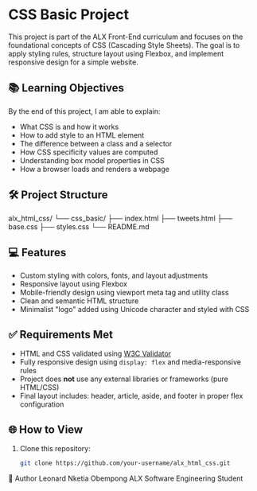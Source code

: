 # CSS Basic Project

This project is part of the ALX Front-End curriculum and focuses on the foundational concepts of CSS (Cascading Style Sheets). The goal is to apply styling rules, structure layout using Flexbox, and implement responsive design for a simple website.

## 📚 Learning Objectives

By the end of this project, I am able to explain:
- What CSS is and how it works
- How to add style to an HTML element
- The difference between a class and a selector
- How CSS specificity values are computed
- Understanding box model properties in CSS
- How a browser loads and renders a webpage

## 🛠 Project Structure

alx_html_css/
└── css_basic/
├── index.html
├── tweets.html
├── base.css
├── styles.css
└── README.md


## 💻 Features

- Custom styling with colors, fonts, and layout adjustments
- Responsive layout using Flexbox
- Mobile-friendly design using viewport meta tag and utility class
- Clean and semantic HTML structure
- Minimalist "logo" added using Unicode character and styled with CSS

## ✅ Requirements Met

- HTML and CSS validated using [W3C Validator](https://validator.w3.org/)
- Fully responsive design using `display: flex` and media-responsive rules
- Project does **not** use any external libraries or frameworks (pure HTML/CSS)
- Final layout includes: header, article, aside, and footer in proper flex configuration

## 🌐 How to View

1. Clone this repository:
   ```bash
   git clone https://github.com/your-username/alx_html_css.git
   
🧠 Author
Leonard Nketia Obempong
ALX Software Engineering Student